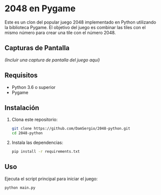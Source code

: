 # 2048 en Pygame

Este es un clon del popular juego 2048 implementado en Python utilizando la biblioteca Pygame. El objetivo del juego es combinar las tiles con el mismo número para crear una tile con el número 2048.

## Capturas de Pantalla

_(Incluir una captura de pantalla del juego aquí)_

## Requisitos

- Python 3.6 o superior
- Pygame

## Instalación

1. Clona este repositorio:

   ```sh
   git clone https://github.com/DamSergio/2048-python.git
   cd 2048-python
   ```

2. Instala las dependencias:
   ```sh
   pip install -r requirements.txt
   ```

## Uso

Ejecuta el script principal para iniciar el juego:

```sh
python main.py
```
